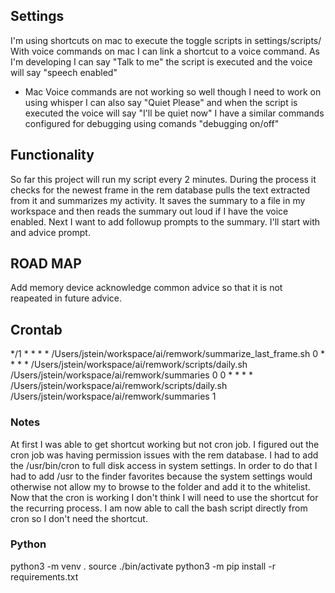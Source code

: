## Settings
I'm using shortcuts on mac to execute the toggle scripts in settings/scripts/
With voice commands on mac I can link a shortcut to a voice command. As I'm developing I can say "Talk to me" the script is executed and the voice will say "speech enabled"
 - Mac Voice commands are not working so well though I need to work on using whisper
I can also say "Quiet Please" and when the script is executed the voice will say "I'll be quiet now"
I have a similar commands configured for debugging using comands "debugging on/off"


## Functionality
So far this project will run my script every 2 minutes. During the process it checks for the newest frame in the rem database pulls the text extracted from it and summarizes my activity. It saves the summary to a file in my workspace and then reads the summary out loud if I have the voice enabled.
Next I want to add followup prompts to the summary. I'll start with and advice prompt.


## ROAD MAP

Add memory device acknowledge common advice so that it is not reapeated in future advice.

## Crontab
 */1 * * * * /Users/jstein/workspace/ai/remwork/summarize_last_frame.sh
 0 * * * * /Users/jstein/workspace/ai/remwork/scripts/daily.sh /Users/jstein/workspace/ai/remwork/summaries 0
 0 * * * * /Users/jstein/workspace/ai/remwork/scripts/daily.sh /Users/jstein/workspace/ai/remwork/summaries 1

### Notes
At first I was able to get shortcut working but not cron job.
I figured out the cron job was having permission issues with the rem database.
I had to add the /usr/bin/cron to full disk access in system settings.
In order to do that I had to add /usr to the finder favorites because the system settings would otherwise not allow my to browse to the folder and add it to the whitelist.
Now that the cron is working I don't think I will need to use the shortcut for the recurring process.
I am now able to call the bash script directly from cron so I don't need the shortcut.

### Python
python3 -m venv .
source ./bin/activate
python3 -m pip install -r requirements.txt


